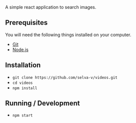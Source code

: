 A simple react application to search images.

## Prerequisites

You will need the following things installed on your computer.

- [Git](https://git-scm.com/)
- [Node.js](https://nodejs.org/)

## Installation

- `git clone https://github.com/selva-v/videos.git`
- `cd videos`
- `npm install`

## Running / Development

- `npm start`

